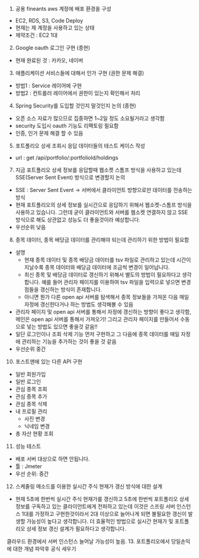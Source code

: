 1. 공용 fineants aws 계정에 배포 환경을 구성
- EC2, RDS, S3, Code Deploy
- 현재는 제 계정을 사용하고 있는 상태
- 제약조건 : EC2 1대

2. Google oauth 로그인 구현 (종현)
- 현재 완료된 것 : 카카오, 네이버

3. 애플리케이션 서비스들에 대해서 인가 구현 (권한 문제 해결)
- 방법1 : Service 레이어에 구현
- 방법2 : 컨트롤러 레이어에서 권한이 있는지 확인해서 처리

4. Spring Security를 도입할 것인지 말것인지 논의 (종현)
- 오픈 소스 자료가 많으므로 집중하면 1~2일 정도 소요될거라고 생각함
- security 도입시 oauth 기능도 리팩토링 필요함
- 인증, 인가 문제 해결 할 수 있음

5.  포트폴리오 상세 조회시 응답 데이터들의 테스트 케이스 작성
- url : get /api/portfolio/:portfolioId/holdings

7. 지금 포트폴리오 상세 정보를 응답할때 웹소켓 스톰프 방식을 사용하고 있는데 SSE(Server Sent Event) 방식으로 변경할지 논의
- SSE : Server Sent Event -> 서버에서 클라이언트 방향으로만 데이터를 전송하는 방식
- 현재 포트폴리오의 상세 정보를 실시간으로 응답하기 위해서 웹소켓-스톰프 방식을 사용하고 있습니다. 그런데 굳이 클라이언트와 서버를 웹소켓 연결하지 않고 SSE 방식으로 해도 상관없고 성능도 더 좋을것이라 예상합니다.
- 우선순위 낮음

8. 종목 데이터, 종목 배당금 데이터를 관리해야 되는데 관리하기 위한 방법이 필요함
- 설명
	- 현재 종목 데이터 및 종목 배당금 데이터를 tsv 파일로 관리하고 있는데 시간이 지날수록 종목 데이터와 배당금 데이터에 조금씩 변경이 일어납니다.
	- 최신 종목 및 배당금 데이터로 갱신하기 위해서 별도의 방법이 필요하다고 생각합니다. 예를 들어 관리자 페이지를 이용하여 tsv 파일을 입력으로 넣으면 변경점들을 갱신하는 방식이 존재합니다.
	- 아니면 뭔가 다른 open api 서버를 탐색해서 종목 정보들을 가져온 다음 매일 자정에 갱신한다거나 하는 방법도 생각해볼 수 있음
- 관리자 페이지 및 open api 서버를 통해서 자정에 갱신하는 방향이 좋다고 생각함, 메인은 open api 서버를 통해서 가져오기! 그리고 관리자 페이지를 만들어서 수동으로 넣는 방법도 있으면 좋을것 같음!!
- 일단 로그인이나 조회 삭제 기능 먼저 구현하고 그 다음에 종목 데이터를 매일 자정에 관리하는 기능을 추가하는 것이 좋을 것 같음
- 우선순위 중간


10. 포스트맨에 있는 다른 API 구현
- 일반 회원가입
- 일반 로그인
- 관심 종목 조회
- 관심 종목 추가
- 관심 종목 삭제
- 내 프로필 관리
	- 사진 변경
	- 닉네임 변경
- 총 자산 현황 조회


11. 성능 테스트
- 배포 서버 대상으로 하면 안됩니다.
- 툴 : Jmeter
- 우선 순위: 중간

12. 스케줄링 메소드를 이용한 실시간 주식 현재가 갱신 방식에 대한 설계
- 현재 5초에 한번씩 실시간 주식 현재가를 갱신하고 5초에 한번씩 포트폴리오 상세 정보를 구독하고 있는 클라이언트에게 전파하고 있는데 이것은 스프링 서버 인스턴스 1대를 가정하고 구현한것이라서 2대 이상으로 늘어나게 되면 불필요한 갱신이 발생할 가능성이 높다고 생각합니다. 더 효율적인 방법으로 실시간 현재가 및 포트폴리오 상세 정보 갱신 설계가 필요하다고 생각합니다.

클라우드 환경에서 서버 인스턴스 늘어날 가능성이 높음. 
13. 포트폴리오에서 당일손익에 대한 개념 파악후 공식 세우기